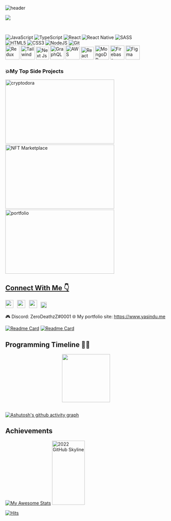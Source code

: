 ![header](https://capsule-render.vercel.app/api?type=wave&color=gradient&customColorList=6&height=260&section=header&text=Yasindu%20Nethmina&fontSize=70&animation=fadeIn&fontAlignY=38&desc=Frontend%20Web%20/%20Mobile%20Developer%20(React%20js,%20Next%20Js)&descAlignY=51&descAlign=62)

<p>
  <img src="https://github-profile-trophy.vercel.app/?username=yasindunethmina&theme=algolia&row=1&column=4&margin-w=5" />
</p>
<br>

![JavaScript](https://img.shields.io/badge/javascript-%23F7DF1E.svg?&style=for-the-badge&logo=javascript&logoColor=white)
![TypeScript](https://img.shields.io/badge/typescript-%23007ACC.svg?style=for-the-badge&logo=typescript&logoColor=white)
![React](https://img.shields.io/badge/react-%2320232A.svg?&style=for-the-badge&logo=react&logoColor=%2361DAFB)
![React Native](https://img.shields.io/badge/react%20native-%2320232A.svg?&style=for-the-badge&logo=react&logoColor=%2361DAFB)
![SASS](https://img.shields.io/badge/SASS-hotpink.svg?style=for-the-badge&logo=SASS&logoColor=white)
<br>
![HTML5](https://img.shields.io/badge/html5-%23E34F26.svg?&style=for-the-badge&logo=html5&logoColor=white)
![CSS3](https://img.shields.io/badge/css3-%231572B6.svg?&style=for-the-badge&logo=css3&logoColor=white)
![NodeJS](https://img.shields.io/badge/node.js-6DA55F?style=for-the-badge&logo=node.js&logoColor=white)
![Git](https://img.shields.io/badge/git-%23F05032.svg?&style=for-the-badge&logo=git&logoColor=white)
<br>
    <a href="https://github.com/YasinduNethmina"><img alt="Redux" src="https://img.icons8.com/color/344/redux.png" width="44px"></a>
    <a href="https://github.com/YasinduNethmina"><img alt="Tailwind" src="https://img.icons8.com/color/512/tailwind_css.png" width="44px"></a>
     <a href="https://github.com/YasinduNethmina"><img alt="Next Js" src="https://img.stackshare.io/service/5936/nextjs.png" width="40px"></a>
     <a href="https://github.com/YasinduNethmina"><img alt="GraphQL" src="https://img.icons8.com/color/344/graphql.png" width="44px"></a>
<a href="https://github.com/YasinduNethmina"><img alt="AWS" src="https://img.icons8.com/color/344/amazon-web-services.png" width="44px"></a>
 <a href="https://github.com/YasinduNethmina"><img alt="React Router" src="https://encrypted-tbn0.gstatic.com/images?q=tbn:ANd9GcRkpce_C3eRHbmi-PngRYM8d4CkGkG6oXiw1NS5ER54G8yM4K4eNWQk0q495i_63egxDaU&usqp=CAU" width="40px"></a>
<a href="https://github.com/YasinduNethmina"><img alt="MongoDB" src="https://img.icons8.com/external-tal-revivo-shadow-tal-revivo/344/external-mongodb-a-cross-platform-document-oriented-database-program-logo-shadow-tal-revivo.png" width="44px"></a>
<a href="https://github.com/YasinduNethmina"><img alt="Firebase" src="https://img.icons8.com/color/344/firebase.png" width="44px"></a>
<a href="https://github.com/YasinduNethmina"><img alt="Figma" src="https://img.icons8.com/color/344/figma--v1.png" width="44px"></a>
<br>
<h3>💥My Top Side Projects</h3>
<a href="https://cryptodora-app.web.app/"><img src="https://i.ibb.co/tcVNBJw/website-portfolio-allocation-dark.jpg" alt="cryptodora" border="0" width="340" height="200"></a>&nbsp;&nbsp;
<a href="https://nft-marketplace-puce-omega.vercel.app/"><img src="https://i.ibb.co/7zD3jyR/Screenshot-2023-01-09-104443.jpg" alt="NFT Marketplace" width="340" height="200" border="0" /></a>&nbsp;
<a href="https://www.yasindu.me/"><img src="https://i.ibb.co/sP4Tb36/Screenshot-2023-01-09-104443.jpg" alt="portfolio" border="0" width="340" height="200"></a>
<a href="http://youtube.a3b.io" target="_blank"><a href="https://imgflip.com/gif/72a546" width="468" height="60"/><h2>Connect With Me 👇</h2>
 <p align='left'>
   <a href="https://www.linkedin.com/in/yasinduneth/" target="_blank"><img height="25" src="https://raw.githubusercontent.com/UjwalKandi/UjwalKandi/changes-to-readme/svg/linkedin%20rect.svg"></a>&nbsp;&nbsp;
 <a href="https://twitter.com/yasindu_neth" target="_blank"><img height="25" src="https://raw.githubusercontent.com/UjwalKandi/UjwalKandi/changes-to-readme/svg/twitter%20rect.svg"></a>&nbsp;&nbsp;
 <a href="https://github.com/YasinduNethmina" target="_blank"><img height="25" src="https://raw.githubusercontent.com/UjwalKandi/UjwalKandi/changes-to-readme/svg/github%20rect.svg"></a>&nbsp;&nbsp;
 <a href="mailto:yasindunethmina1938096@gmail.com" target="_blank"><img height="19" src="https://upload.wikimedia.org/wikipedia/commons/a/ab/Gmail2020.logo.png"></a>&nbsp;&nbsp;

 🎮 Discord: ZeroDeathzZ#0001
 🌐 My portfolio site: https://www.yasindu.me
  
[![Readme Card](https://github-readme-stats.vercel.app/api/pin/?username=yasindunethmina&repo=CryptoDora-Crypto-App&theme=chartreuse-dark&Text=FFFFFF)](https://github.com/yasindunethmina/CryptoDora-Crypto-App)
[![Readme Card](https://github-readme-stats.vercel.app/api/pin/?username=yasindunethmina&repo=portfolio-app&theme=chartreuse-dark&Text=FFFFFF)](https://github.com/yasindunethmina/portfolio-app)
## Programming Timeline 👨‍💻

<div align="center">
<img height="150px" src="https://github-readme-stats.vercel.app/api/top-langs/?username=YasinduNethmina&layout=compact&theme=chartreuse-dark&count_private=true" />
</div>
  </br>
  
 [![Ashutosh's github activity graph](https://github-readme-activity-graph.cyclic.app/graph?username=yasindunethmina&theme=merko)](https://github.com/ashutosh00710/github-readme-activity-graph)


## Achievements
[![My Awesome Stats](https://awesome-github-stats.azurewebsites.net/user-stats/yasindunethmina?cardType=octocat&theme=chartreuse-dark&Text=FFFFFF)](https://github.com/YasinduNethmina)
<a href="https://skyline.github.com/yasindunethmina/2022" title="2022 GitHub Skyline"><img src="https://i.ibb.co/QHJty8y/skyline.jpg" alt="2022 GitHub Skyline" width="45%" height="200" /></a>

[![Hits](https://hits.seeyoufarm.com/api/count/incr/badge.svg?url=https%3A%2F%2Fgithub.com%2FYasinduNethmina&count_bg=%23893DC8&title_bg=%23555555&icon=&icon_color=%23E7E7E7&title=PROFILE+VISITS&edge_flat=true)](https://hits.seeyoufarm.com)

